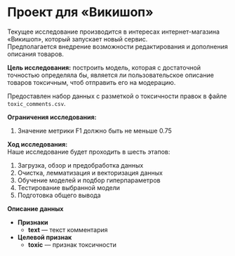 # Проект для «Викишоп»

Текущее исследование производится в интересах интернет-магазина «Викишоп», который запускает новый сервис.  
Предполагается внедрение возможности редактирования и дополнения описания товаров. 

**Цель исследования:** построить модель, которая с достаточной точностью определяла бы, является ли пользовательское описание товаров токсичным, чтоб отправить его на модерацию.

Предоставлен набор данных с разметкой о токсичности правок в файле `toxic_comments.csv`.

**Ограничения исследования:**
1. Значение метрики F1 должно быть не меньше 0.75

**Ход исследования:**  
Наше исследование будет проходить в шесть этапов:  
1. Загрузка, обзор и предобработка данных
2. Очистка, лемматизация и векторизация данных
3. Обучение моделей и подбор гиперпараметров
4. Тестирование выбранной модели
5. Подготовка общего вывода


**Описание данных**  
* **Признаки**  
    - **text** — текст комментария
* **Целевой признак**  
    - **toxic** — признак токсичности
    
